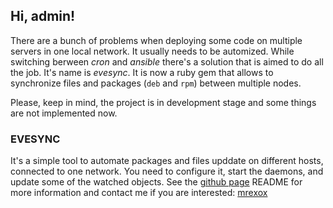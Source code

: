 ## Hi, admin!

There are a bunch of problems when deploying some code on multiple servers in one local network. It usually needs to be automized. While switching berween _cron_ and _ansible_ there's a solution that is aimed to do all the job. It's name is *evesync*. It is now a ruby gem that allows to synchronize files and packages (`deb` and `rpm`) between multiple nodes.

Please, keep in mind, the project is in development stage and some things are not implemented now.

### EVESYNC

It's a simple tool to automate packages and files upddate on different hosts, connected to one network. You need to configure it, start the daemons, and update some of the watched objects. See the [github page](github.com/mrexox/evesync) README for more information and contact me if you are interested: [mrexox](mrexox@yahoo.com)
